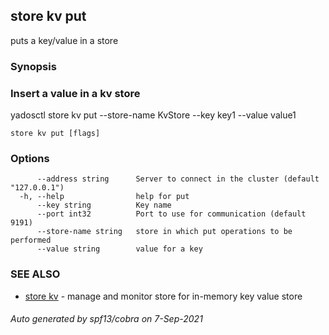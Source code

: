 ## store kv put

puts a key/value in a store

### Synopsis


### Insert a value in a kv store
yadosctl store kv put --store-name KvStore --key key1 --value value1


```
store kv put [flags]
```

### Options

```
      --address string      Server to connect in the cluster (default "127.0.0.1")
  -h, --help                help for put
      --key string          Key name
      --port int32          Port to use for communication (default 9191)
      --store-name string   store in which put operations to be performed
      --value string        value for a key
```

### SEE ALSO

* [store kv](store_kv.md)	 - manage and monitor store for in-memory key value store

###### Auto generated by spf13/cobra on 7-Sep-2021
